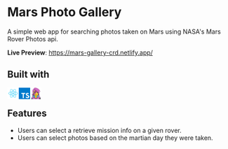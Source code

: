 # Mars Photo Gallery

A simple web app for searching photos taken on Mars using NASA's Mars Rover Photos api.

**Live Preview**: https://mars-gallery-crd.netlify.app/

## Built with
[<img align="left" alt="React" width="26px" src="https://raw.githubusercontent.com/github/explore/80688e429a7d4ef2fca1e82350fe8e3517d3494d/topics/react/react.png" />](#)
[<img align="left" alt="Typescript" width="26px" src="https://raw.githubusercontent.com/github/explore/80688e429a7d4ef2fca1e82350fe8e3517d3494d/topics/typescript/typescript.png" />](#)
[<img align="left" alt="Emotion" width="26px" src="https://raw.githubusercontent.com/emotion-js/emotion/main/emotion.png" />](#)
<br/>
## Features
- Users can select a retrieve mission info on a given rover. 
- Users can select photos based on the martian day they were taken.
